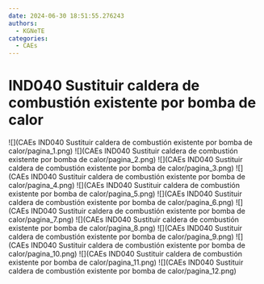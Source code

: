 ```yaml
---
date: 2024-06-30 18:51:55.276243
authors:
  - KGNeTE
categories:
  - CAEs
---
```

# IND040 Sustituir caldera de combustión existente por bomba de calor
![](CAEs IND040 Sustituir caldera de combustión existente por bomba de calor/pagina_1.png)
![](CAEs IND040 Sustituir caldera de combustión existente por bomba de calor/pagina_2.png)
![](CAEs IND040 Sustituir caldera de combustión existente por bomba de calor/pagina_3.png)
![](CAEs IND040 Sustituir caldera de combustión existente por bomba de calor/pagina_4.png)
![](CAEs IND040 Sustituir caldera de combustión existente por bomba de calor/pagina_5.png)
![](CAEs IND040 Sustituir caldera de combustión existente por bomba de calor/pagina_6.png)
![](CAEs IND040 Sustituir caldera de combustión existente por bomba de calor/pagina_7.png)
![](CAEs IND040 Sustituir caldera de combustión existente por bomba de calor/pagina_8.png)
![](CAEs IND040 Sustituir caldera de combustión existente por bomba de calor/pagina_9.png)
![](CAEs IND040 Sustituir caldera de combustión existente por bomba de calor/pagina_10.png)
![](CAEs IND040 Sustituir caldera de combustión existente por bomba de calor/pagina_11.png)
![](CAEs IND040 Sustituir caldera de combustión existente por bomba de calor/pagina_12.png)

